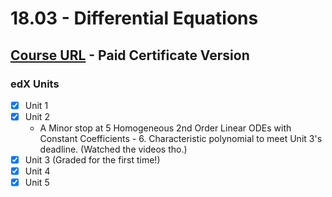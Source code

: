 # 18.03 - Differential Equations

## [Course URL](https://learning.edx.org/course/course-v1:MITx+18.031x+2T2021/home) - Paid Certificate Version

### edX Units
- [x] Unit 1
- [x] Unit 2
  * A Minor stop at 5 Homogeneous 2nd Order Linear ODEs with Constant Coefficients - 6. Characteristic polynomial to meet Unit 3's deadline. (Watched the videos tho.)
- [x] Unit 3 (Graded for the first time!)
- [x] Unit 4
- [x] Unit 5
